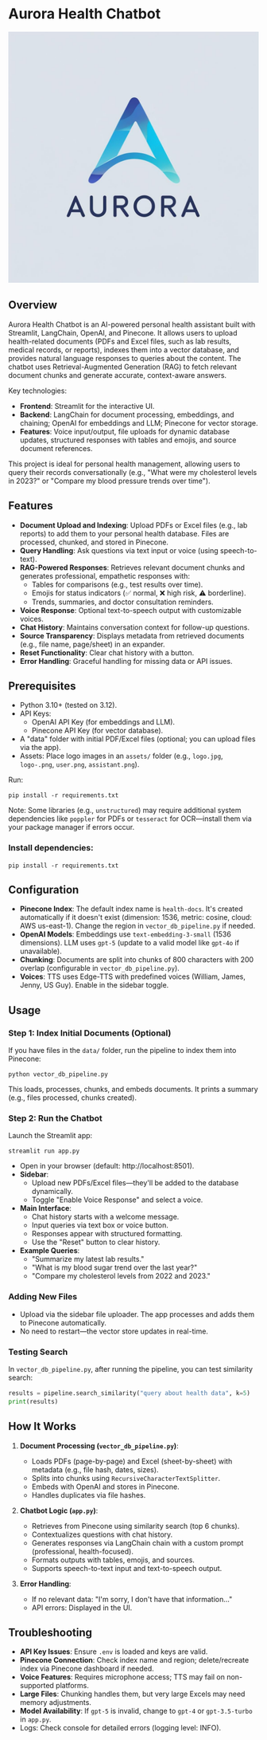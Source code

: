 # Aurora Health Chatbot

![Aurora Health Chatbot Logo](assets/logo.jpg)

## Overview

Aurora Health Chatbot is an AI-powered personal health assistant built with Streamlit, LangChain, OpenAI, and Pinecone. It allows users to upload health-related documents (PDFs and Excel files, such as lab results, medical records, or reports), indexes them into a vector database, and provides natural language responses to queries about the content. The chatbot uses Retrieval-Augmented Generation (RAG) to fetch relevant document chunks and generate accurate, context-aware answers.

Key technologies:
- **Frontend**: Streamlit for the interactive UI.
- **Backend**: LangChain for document processing, embeddings, and chaining; OpenAI for embeddings and LLM; Pinecone for vector storage.
- **Features**: Voice input/output, file uploads for dynamic database updates, structured responses with tables and emojis, and source document references.

This project is ideal for personal health management, allowing users to query their records conversationally (e.g., "What were my cholesterol levels in 2023?" or "Compare my blood pressure trends over time").

## Features

- **Document Upload and Indexing**: Upload PDFs or Excel files (e.g., lab reports) to add them to your personal health database. Files are processed, chunked, and stored in Pinecone.
- **Query Handling**: Ask questions via text input or voice (using speech-to-text).
- **RAG-Powered Responses**: Retrieves relevant document chunks and generates professional, empathetic responses with:
  - Tables for comparisons (e.g., test results over time).
  - Emojis for status indicators (✅ normal, ❌ high risk, ⚠ borderline).
  - Trends, summaries, and doctor consultation reminders.
- **Voice Response**: Optional text-to-speech output with customizable voices.
- **Chat History**: Maintains conversation context for follow-up questions.
- **Source Transparency**: Displays metadata from retrieved documents (e.g., file name, page/sheet) in an expander.
- **Reset Functionality**: Clear chat history with a button.
- **Error Handling**: Graceful handling for missing data or API issues.

## Prerequisites

- Python 3.10+ (tested on 3.12).
- API Keys:
  - OpenAI API Key (for embeddings and LLM).
  - Pinecone API Key (for vector database).
- A "data" folder with initial PDF/Excel files (optional; you can upload files via the app).
- Assets: Place logo images in an `assets/` folder (e.g., `logo.jpg`, `logo-.png`, `user.png`, `assistant.png`).


Run:
```
pip install -r requirements.txt
```

Note: Some libraries (e.g., `unstructured`) may require additional system dependencies like `poppler` for PDFs or `tesseract` for OCR—install them via your package manager if errors occur.



### Install dependencies:
   ```
   pip install -r requirements.txt
   ```

## Configuration

- **Pinecone Index**: The default index name is `health-docs`. It's created automatically if it doesn't exist (dimension: 1536, metric: cosine, cloud: AWS us-east-1). Change the region in `vector_db_pipeline.py` if needed.
- **OpenAI Models**: Embeddings use `text-embedding-3-small` (1536 dimensions). LLM uses `gpt-5` (update to a valid model like `gpt-4o` if unavailable).
- **Chunking**: Documents are split into chunks of 800 characters with 200 overlap (configurable in `vector_db_pipeline.py`).
- **Voices**: TTS uses Edge-TTS with predefined voices (William, James, Jenny, US Guy). Enable in the sidebar toggle.

## Usage

### Step 1: Index Initial Documents (Optional)
If you have files in the `data/` folder, run the pipeline to index them into Pinecone:
```
python vector_db_pipeline.py
```
This loads, processes, chunks, and embeds documents. It prints a summary (e.g., files processed, chunks created).

### Step 2: Run the Chatbot
Launch the Streamlit app:
```
streamlit run app.py
```
- Open in your browser (default: http://localhost:8501).
- **Sidebar**:
  - Upload new PDFs/Excel files—they'll be added to the database dynamically.
  - Toggle "Enable Voice Response" and select a voice.
- **Main Interface**:
  - Chat history starts with a welcome message.
  - Input queries via text box or voice button.
  - Responses appear with structured formatting.
  - Use the "Reset" button to clear history.
- **Example Queries**:
  - "Summarize my latest lab results."
  - "What is my blood sugar trend over the last year?"
  - "Compare my cholesterol levels from 2022 and 2023."

### Adding New Files
- Upload via the sidebar file uploader. The app processes and adds them to Pinecone automatically.
- No need to restart—the vector store updates in real-time.

### Testing Search
In `vector_db_pipeline.py`, after running the pipeline, you can test similarity search:
```python
results = pipeline.search_similarity("query about health data", k=5)
print(results)
```

## How It Works

1. **Document Processing (`vector_db_pipeline.py`)**:
   - Loads PDFs (page-by-page) and Excel (sheet-by-sheet) with metadata (e.g., file hash, dates, sizes).
   - Splits into chunks using `RecursiveCharacterTextSplitter`.
   - Embeds with OpenAI and stores in Pinecone.
   - Handles duplicates via file hashes.

2. **Chatbot Logic (`app.py`)**:
   - Retrieves from Pinecone using similarity search (top 6 chunks).
   - Contextualizes questions with chat history.
   - Generates responses via LangChain chain with a custom prompt (professional, health-focused).
   - Formats outputs with tables, emojis, and sources.
   - Supports speech-to-text input and text-to-speech output.

3. **Error Handling**:
   - If no relevant data: "I'm sorry, I don't have that information..."
   - API errors: Displayed in the UI.

## Troubleshooting

- **API Key Issues**: Ensure `.env` is loaded and keys are valid.
- **Pinecone Connection**: Check index name and region; delete/recreate index via Pinecone dashboard if needed.
- **Voice Features**: Requires microphone access; TTS may fail on non-supported platforms.
- **Large Files**: Chunking handles them, but very large Excels may need memory adjustments.
- **Model Availability**: If `gpt-5` is invalid, change to `gpt-4` or `gpt-3.5-turbo` in `app.py`.
- Logs: Check console for detailed errors (logging level: INFO).
